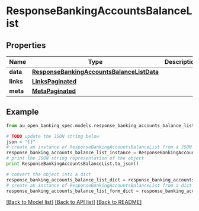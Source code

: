 # ResponseBankingAccountsBalanceList


## Properties

Name | Type | Description | Notes
------------ | ------------- | ------------- | -------------
**data** | [**ResponseBankingAccountsBalanceListData**](ResponseBankingAccountsBalanceListData.md) |  | 
**links** | [**LinksPaginated**](LinksPaginated.md) |  | 
**meta** | [**MetaPaginated**](MetaPaginated.md) |  | 

## Example

```python
from au_open_banking_spec.models.response_banking_accounts_balance_list import ResponseBankingAccountsBalanceList

# TODO update the JSON string below
json = "{}"
# create an instance of ResponseBankingAccountsBalanceList from a JSON string
response_banking_accounts_balance_list_instance = ResponseBankingAccountsBalanceList.from_json(json)
# print the JSON string representation of the object
print ResponseBankingAccountsBalanceList.to_json()

# convert the object into a dict
response_banking_accounts_balance_list_dict = response_banking_accounts_balance_list_instance.to_dict()
# create an instance of ResponseBankingAccountsBalanceList from a dict
response_banking_accounts_balance_list_form_dict = response_banking_accounts_balance_list.from_dict(response_banking_accounts_balance_list_dict)
```
[[Back to Model list]](../README.md#documentation-for-models) [[Back to API list]](../README.md#documentation-for-api-endpoints) [[Back to README]](../README.md)


